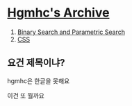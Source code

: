 <body>
  <h1><a href="index.md">Hgmhc's Archive</a></h1>
  <ol>
    <li><a href="1.html">Binary Search and Parametric Search</a></li>
    <li><a href="1.html">CSS</a></li>
  </ol>
  <h2>요건 제목이냐?</h2>
  <p>hgmhc은 한글을 못해요</p>
  <p>이건 또 뭘까요</p>
</body>
</html>

